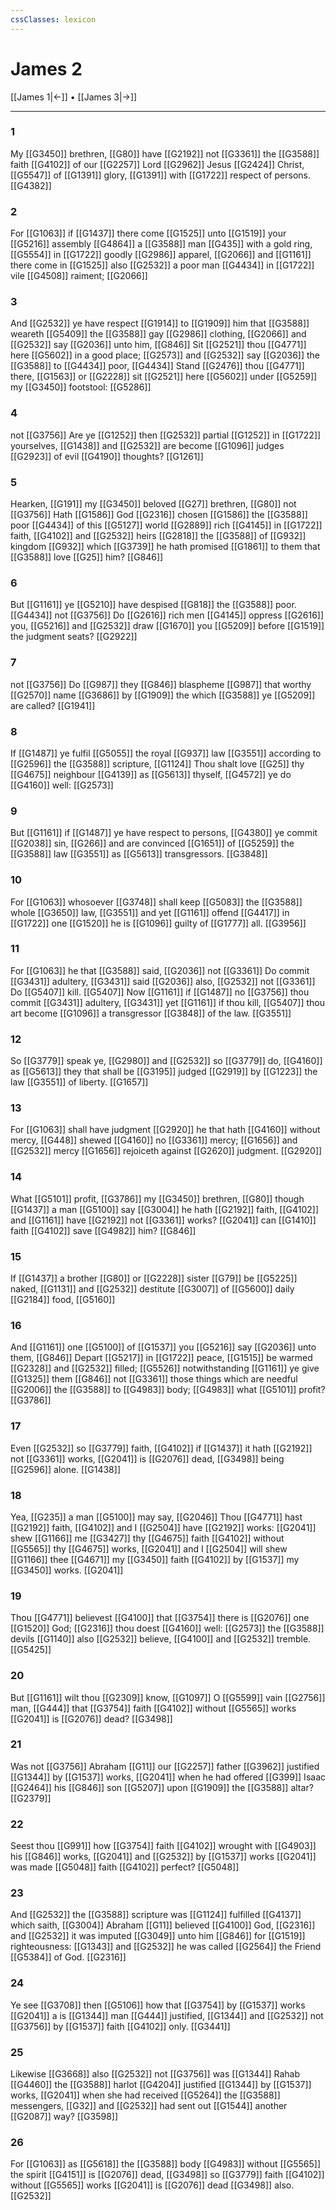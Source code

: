 ```yaml
---
cssClasses: lexicon
---
```

# James 2

[[James 1|←]] • [[James 3|→]]

---

### 1
My [[G3450]] brethren, [[G80]] have [[G2192]] not [[G3361]] the [[G3588]] faith [[G4102]] of our [[G2257]] Lord [[G2962]] Jesus [[G2424]] Christ, [[G5547]] of [[G1391]] glory, [[G1391]] with [[G1722]] respect of persons. [[G4382]]

### 2
For [[G1063]] if [[G1437]] there come [[G1525]] unto [[G1519]] your [[G5216]] assembly [[G4864]] a [[G3588]] man [[G435]] with a gold ring, [[G5554]] in [[G1722]] goodly [[G2986]] apparel, [[G2066]] and [[G1161]] there come in [[G1525]] also [[G2532]] a poor man [[G4434]] in [[G1722]] vile [[G4508]] raiment; [[G2066]]

### 3
And [[G2532]] ye have respect [[G1914]] to [[G1909]] him that [[G3588]] weareth [[G5409]] the [[G3588]] gay [[G2986]] clothing, [[G2066]] and [[G2532]] say [[G2036]] unto him, [[G846]] Sit [[G2521]] thou [[G4771]] here [[G5602]] in a good place; [[G2573]] and [[G2532]] say [[G2036]] the [[G3588]] to [[G4434]] poor, [[G4434]] Stand [[G2476]] thou [[G4771]] there, [[G1563]] or [[G2228]] sit [[G2521]] here [[G5602]] under [[G5259]] my [[G3450]] footstool: [[G5286]]

### 4
not [[G3756]] Are ye [[G1252]] then [[G2532]] partial [[G1252]] in [[G1722]] yourselves, [[G1438]] and [[G2532]] are become [[G1096]] judges [[G2923]] of evil [[G4190]] thoughts? [[G1261]]

### 5
Hearken, [[G191]] my [[G3450]] beloved [[G27]] brethren, [[G80]] not [[G3756]] Hath [[G1586]] God [[G2316]] chosen [[G1586]] the [[G3588]] poor [[G4434]] of this [[G5127]] world [[G2889]] rich [[G4145]] in [[G1722]] faith, [[G4102]] and [[G2532]] heirs [[G2818]] the [[G3588]] of [[G932]] kingdom [[G932]] which [[G3739]] he hath promised [[G1861]] to them that [[G3588]] love [[G25]] him? [[G846]]

### 6
But [[G1161]] ye [[G5210]] have despised [[G818]] the [[G3588]] poor. [[G4434]] not [[G3756]] Do [[G2616]] rich men [[G4145]] oppress [[G2616]] you, [[G5216]] and [[G2532]] draw [[G1670]] you [[G5209]] before [[G1519]] the judgment seats? [[G2922]]

### 7
not [[G3756]] Do [[G987]] they [[G846]] blaspheme [[G987]] that worthy [[G2570]] name [[G3686]] by [[G1909]] the which [[G3588]] ye [[G5209]] are called? [[G1941]]

### 8
If [[G1487]] ye fulfil [[G5055]] the royal [[G937]] law [[G3551]] according to [[G2596]] the [[G3588]] scripture, [[G1124]] Thou shalt love [[G25]] thy [[G4675]] neighbour [[G4139]] as [[G5613]] thyself, [[G4572]] ye do [[G4160]] well: [[G2573]]

### 9
But [[G1161]] if [[G1487]] ye have respect to persons, [[G4380]] ye commit [[G2038]] sin, [[G266]] and are convinced [[G1651]] of [[G5259]] the [[G3588]] law [[G3551]] as [[G5613]] transgressors. [[G3848]]

### 10
For [[G1063]] whosoever [[G3748]] shall keep [[G5083]] the [[G3588]] whole [[G3650]] law, [[G3551]] and yet [[G1161]] offend [[G4417]] in [[G1722]] one [[G1520]] he is [[G1096]] guilty of [[G1777]] all. [[G3956]]

### 11
For [[G1063]] he that [[G3588]] said, [[G2036]] not [[G3361]] Do commit [[G3431]] adultery, [[G3431]] said [[G2036]] also, [[G2532]] not [[G3361]] Do [[G5407]] kill. [[G5407]] Now [[G1161]] if [[G1487]] no [[G3756]] thou commit [[G3431]] adultery, [[G3431]] yet [[G1161]] if thou kill, [[G5407]] thou art become [[G1096]] a transgressor [[G3848]] of the law. [[G3551]]

### 12
So [[G3779]] speak ye, [[G2980]] and [[G2532]] so [[G3779]] do, [[G4160]] as [[G5613]] they that shall be [[G3195]] judged [[G2919]] by [[G1223]] the law [[G3551]] of liberty. [[G1657]]

### 13
For [[G1063]] shall have judgment [[G2920]] he that hath [[G4160]] without mercy, [[G448]] shewed [[G4160]] no [[G3361]] mercy; [[G1656]] and [[G2532]] mercy [[G1656]] rejoiceth against [[G2620]] judgment. [[G2920]]

### 14
What [[G5101]] profit, [[G3786]] my [[G3450]] brethren, [[G80]] though [[G1437]] a man [[G5100]] say [[G3004]] he hath [[G2192]] faith, [[G4102]] and [[G1161]] have [[G2192]] not [[G3361]] works? [[G2041]] can [[G1410]] faith [[G4102]] save [[G4982]] him? [[G846]]

### 15
If [[G1437]] a brother [[G80]] or [[G2228]] sister [[G79]] be [[G5225]] naked, [[G1131]] and [[G2532]] destitute [[G3007]]  of [[G5600]] daily [[G2184]] food, [[G5160]]

### 16
And [[G1161]] one [[G5100]] of [[G1537]] you [[G5216]] say [[G2036]] unto them, [[G846]] Depart [[G5217]] in [[G1722]] peace, [[G1515]] be warmed [[G2328]] and [[G2532]] filled; [[G5526]] notwithstanding [[G1161]] ye give [[G1325]] them [[G846]] not [[G3361]] those things which are needful [[G2006]] the [[G3588]] to [[G4983]] body; [[G4983]] what [[G5101]] profit? [[G3786]]

### 17
Even [[G2532]] so [[G3779]] faith, [[G4102]] if [[G1437]] it hath [[G2192]] not [[G3361]] works, [[G2041]] is [[G2076]] dead, [[G3498]] being [[G2596]] alone. [[G1438]]

### 18
Yea, [[G235]] a man [[G5100]] may say, [[G2046]] Thou [[G4771]] hast [[G2192]] faith, [[G4102]] and I [[G2504]] have [[G2192]] works: [[G2041]] shew [[G1166]] me [[G3427]] thy [[G4675]] faith [[G4102]] without [[G5565]] thy [[G4675]] works, [[G2041]] and I [[G2504]] will shew [[G1166]] thee [[G4671]] my [[G3450]] faith [[G4102]] by [[G1537]] my [[G3450]] works. [[G2041]]

### 19
Thou [[G4771]] believest [[G4100]] that [[G3754]] there is [[G2076]] one [[G1520]] God; [[G2316]] thou doest [[G4160]] well: [[G2573]] the [[G3588]] devils [[G1140]] also [[G2532]] believe, [[G4100]] and [[G2532]] tremble. [[G5425]]

### 20
But [[G1161]] wilt thou [[G2309]] know, [[G1097]] O [[G5599]] vain [[G2756]] man, [[G444]] that [[G3754]] faith [[G4102]] without [[G5565]] works [[G2041]] is [[G2076]] dead? [[G3498]]

### 21
Was not [[G3756]] Abraham [[G11]] our [[G2257]] father [[G3962]] justified [[G1344]] by [[G1537]] works, [[G2041]] when he had offered [[G399]] Isaac [[G2464]] his [[G846]] son [[G5207]] upon [[G1909]] the [[G3588]] altar? [[G2379]]

### 22
Seest thou [[G991]] how [[G3754]] faith [[G4102]] wrought with [[G4903]] his [[G846]] works, [[G2041]] and [[G2532]] by [[G1537]] works [[G2041]] was made [[G5048]] faith [[G4102]] perfect? [[G5048]]

### 23
And [[G2532]] the [[G3588]] scripture was [[G1124]] fulfilled [[G4137]] which saith, [[G3004]] Abraham [[G11]] believed [[G4100]] God, [[G2316]] and [[G2532]] it was imputed [[G3049]] unto him [[G846]] for [[G1519]] righteousness: [[G1343]] and [[G2532]] he was called [[G2564]] the Friend [[G5384]] of God. [[G2316]]

### 24
Ye see [[G3708]] then [[G5106]] how that [[G3754]] by [[G1537]] works [[G2041]] a is [[G1344]] man [[G444]] justified, [[G1344]] and [[G2532]] not [[G3756]] by [[G1537]] faith [[G4102]] only. [[G3441]]

### 25
Likewise [[G3668]] also [[G2532]] not [[G3756]] was [[G1344]] Rahab [[G4460]] the [[G3588]] harlot [[G4204]] justified [[G1344]] by [[G1537]] works, [[G2041]] when she had received [[G5264]] the [[G3588]] messengers, [[G32]] and [[G2532]] had sent out [[G1544]] another [[G2087]] way? [[G3598]]

### 26
For [[G1063]] as [[G5618]] the [[G3588]] body [[G4983]] without [[G5565]] the spirit [[G4151]] is [[G2076]] dead, [[G3498]] so [[G3779]] faith [[G4102]] without [[G5565]] works [[G2041]] is [[G2076]] dead [[G3498]] also. [[G2532]]